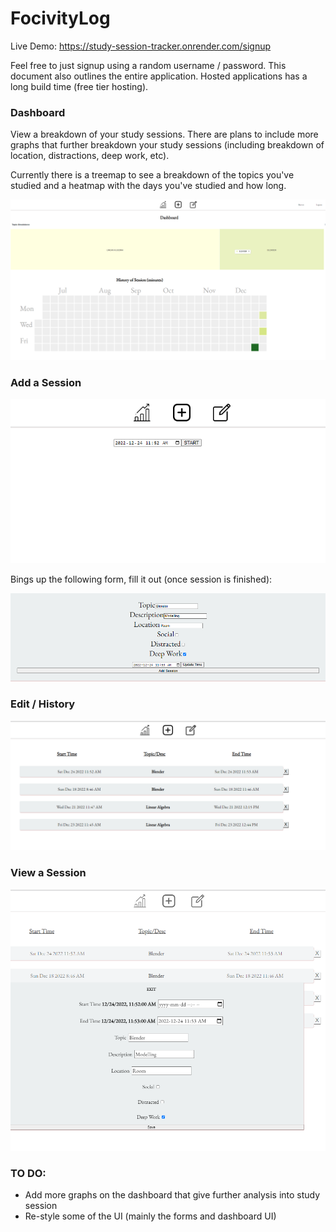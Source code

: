 # FocivityLog

Live Demo: https://study-session-tracker.onrender.com/signup

Feel free to just signup using a random username / password. This document also outlines the entire application. Hosted applications has a long build time (free tier hosting).



### Dashboard

View a breakdown of your study sessions. There are plans to include more graphs that further breakdown your study sessions (including breakdown of location, distractions, deep work, etc).



Currently there is a treemap to see a breakdown of the topics you've studied and a heatmap with the days you've studied and how long.

![z](./images/dashboard.png)



### Add a Session

![image-20221224115235435](./images/start.png)

Bings up the following form, fill it out (once session is finished):

![image-20221224115315593](./images/add-form-filled.png)



### Edit / History

![image-20221224115403013](./images/history.png)

### View a Session

![image-20221224115415338](./images/view.png)



### TO DO:

- Add more graphs on the dashboard that give further analysis into study session
- Re-style some of the UI (mainly the forms and dashboard UI)